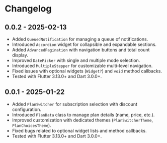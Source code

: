 # Changelog

## 0.0.2 - 2025-02-13

- Added `QueuedNotification` for managing a queue of notifications.
- Introduced `Accordion` widget for collapsible and expandable sections.
- Added `AdvancedPagination` with navigation buttons and total count display.
- Improved `DatePicker` with single and multiple mode selection.
- Introduced `MultipleStepper` for customizable multi-level navigation.
- Fixed issues with optional widgets (`Widget?`) and `void` method callbacks.
- Tested with Flutter 3.13.0+ and Dart 3.0.0+.

## 0.0.1 - 2025-01-22

- Added `PlanSwitcher` for subscription selection with discount configuration.
- Introduced `PlanData` class to manage plan details (name, price, etc.).
- Improved customization with dedicated themes (`PlanSwitcherTheme`, `PlanChoicesTheme`).
- Fixed bugs related to optional widget lists and method callbacks.
- Tested with Flutter 3.13.0+ and Dart 3.0.0+.
